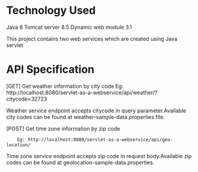 Technology Used
===================
Java 8
Tomcat server 8.5
Dynamic web module 3.1

This project contains two web services which are created using Java servlet

API Specification
==================
[GET] Get weather information by city code
		Eg: http://localhost:8080/servlet-as-a-webservice/api/weather/?citycode=32723
		
Weather service endpoint accepts citycode in query parameter.Available city codes can be found at weather-sample-data.properties file.

[POST] Get time zone information by zip code

		Eg: http://localhost:8080/servlet-as-a-webservice/api/geo-location/	
		
Time zone service endpoint accepts zip code in request body.Available zip codes can be found at geolocation-sample-data.properties.

